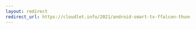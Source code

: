 ```yaml
---
layout: redirect
redirect_url: https://cloudlet.info/2021/android-smart-tv-ffalcon-thunderbird-75s535c-beginner-guide
---
```

